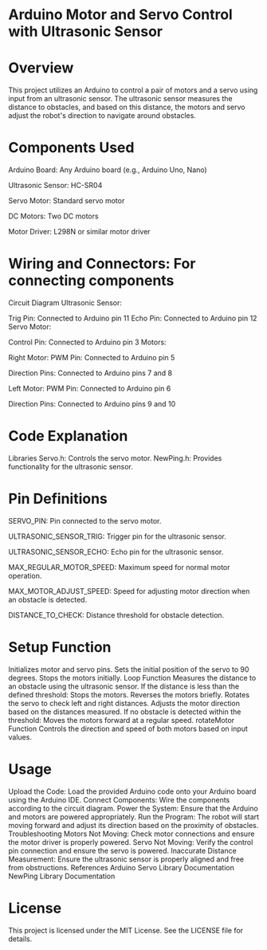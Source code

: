 # Arduino Motor and Servo Control with Ultrasonic Sensor
# Overview
This project utilizes an Arduino to control a pair of motors and a servo using input from an ultrasonic sensor. The ultrasonic sensor measures the distance to obstacles, and based on this distance, the motors and servo adjust the robot's direction to navigate around obstacles.

# Components Used
Arduino Board: Any Arduino board (e.g., Arduino Uno, Nano)

Ultrasonic Sensor: HC-SR04

Servo Motor: Standard servo motor

DC Motors: Two DC motors

Motor Driver: L298N or similar motor driver

# Wiring and Connectors: For connecting components
Circuit Diagram
Ultrasonic Sensor:

Trig Pin: Connected to Arduino pin 11
Echo Pin: Connected to Arduino pin 12
Servo Motor:

Control Pin: Connected to Arduino pin 3
Motors:

Right Motor:
PWM Pin: Connected to Arduino pin 5

Direction Pins: Connected to Arduino pins 7 and 8

Left Motor:
PWM Pin: Connected to Arduino pin 6

Direction Pins: Connected to Arduino pins 9 and 10

# Code Explanation
Libraries
Servo.h: Controls the servo motor.
NewPing.h: Provides functionality for the ultrasonic sensor.

# Pin Definitions
SERVO_PIN: Pin connected to the servo motor.

ULTRASONIC_SENSOR_TRIG: Trigger pin for the ultrasonic sensor.

ULTRASONIC_SENSOR_ECHO: Echo pin for the ultrasonic sensor.

MAX_REGULAR_MOTOR_SPEED: Maximum speed for normal motor operation.

MAX_MOTOR_ADJUST_SPEED: Speed for adjusting motor direction when an obstacle is detected.

DISTANCE_TO_CHECK: Distance threshold for obstacle detection.

# Setup Function
Initializes motor and servo pins.
Sets the initial position of the servo to 90 degrees.
Stops the motors initially.
Loop Function
Measures the distance to an obstacle using the ultrasonic sensor.
If the distance is less than the defined threshold:
Stops the motors.
Reverses the motors briefly.
Rotates the servo to check left and right distances.
Adjusts the motor direction based on the distances measured.
If no obstacle is detected within the threshold:
Moves the motors forward at a regular speed.
rotateMotor Function
Controls the direction and speed of both motors based on input values.

# Usage
Upload the Code: Load the provided Arduino code onto your Arduino board using the Arduino IDE.
Connect Components: Wire the components according to the circuit diagram.
Power the System: Ensure that the Arduino and motors are powered appropriately.
Run the Program: The robot will start moving forward and adjust its direction based on the proximity of obstacles.
Troubleshooting
Motors Not Moving: Check motor connections and ensure the motor driver is properly powered.
Servo Not Moving: Verify the control pin connection and ensure the servo is powered.
Inaccurate Distance Measurement: Ensure the ultrasonic sensor is properly aligned and free from obstructions.
References
Arduino Servo Library Documentation
NewPing Library Documentation
# License
This project is licensed under the MIT License. See the LICENSE file for details.
